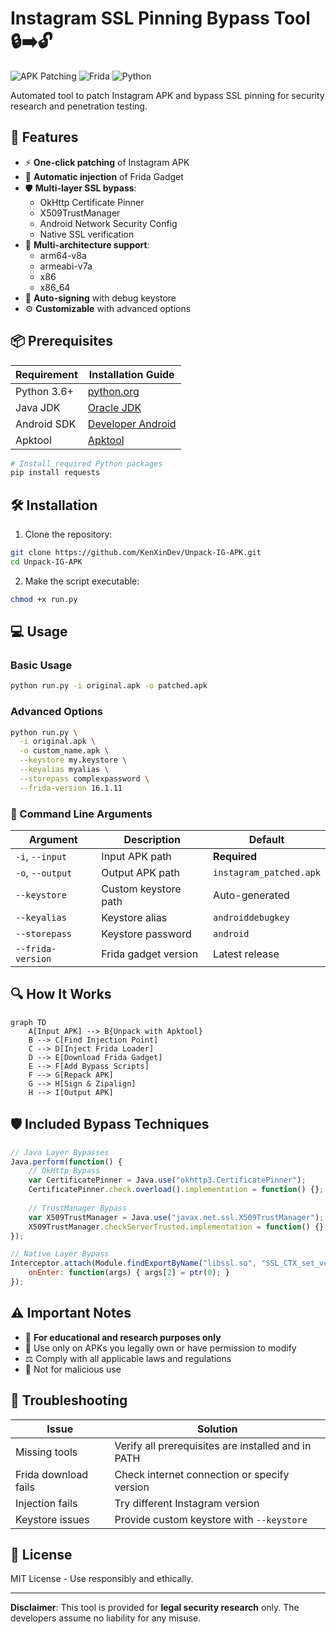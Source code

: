 # Instagram SSL Pinning Bypass Tool 🔒➡️🔓

![APK Patching](https://img.shields.io/badge/APK-Patching-brightgreen) 
![Frida](https://img.shields.io/badge/Powered%20by-Frida-blue) 
![Python](https://img.shields.io/badge/Python-3.6%2B-yellow)

Automated tool to patch Instagram APK and bypass SSL pinning for security research and penetration testing.

## 🚀 Features

- ⚡ **One-click patching** of Instagram APK
- 🔧 **Automatic injection** of Frida Gadget
- 🛡️ **Multi-layer SSL bypass**:
  - OkHttp Certificate Pinner
  - X509TrustManager
  - Android Network Security Config
  - Native SSL verification
- 📱 **Multi-architecture support**:
  - arm64-v8a
  - armeabi-v7a  
  - x86
  - x86_64
- 🔐 **Auto-signing** with debug keystore
- ⚙️ **Customizable** with advanced options

## 📦 Prerequisites

| Requirement | Installation Guide |
|-------------|--------------------|
| Python 3.6+ | [python.org](https://www.python.org/downloads/) |
| Java JDK | [Oracle JDK](https://www.oracle.com/java/technologies/javase-downloads.html) |
| Android SDK | [Developer Android](https://developer.android.com/studio) |
| Apktool | [Apktool](https://ibotpeaches.github.io/Apktool/) |

```bash
# Install required Python packages
pip install requests
```

## 🛠️ Installation

1. Clone the repository:
```bash
git clone https://github.com/KenXinDev/Unpack-IG-APK.git
cd Unpack-IG-APK
```

2. Make the script executable:
```bash
chmod +x run.py
```

## 💻 Usage

### Basic Usage
```bash
python run.py -i original.apk -o patched.apk
```

### Advanced Options
```bash
python run.py \
  -i original.apk \
  -o custom_name.apk \
  --keystore my.keystore \
  --keyalias myalias \
  --storepass complexpassword \
  --frida-version 16.1.11
```

### 🔧 Command Line Arguments

| Argument | Description | Default |
|----------|-------------|---------|
| `-i`, `--input` | Input APK path | **Required** |
| `-o`, `--output` | Output APK path | `instagram_patched.apk` |
| `--keystore` | Custom keystore path | Auto-generated |
| `--keyalias` | Keystore alias | `androiddebugkey` |
| `--storepass` | Keystore password | `android` |
| `--frida-version` | Frida gadget version | Latest release |

## 🔍 How It Works

```mermaid
graph TD
    A[Input APK] --> B{Unpack with Apktool}
    B --> C[Find Injection Point]
    C --> D[Inject Frida Loader]
    D --> E[Download Frida Gadget]
    E --> F[Add Bypass Scripts]
    F --> G[Repack APK]
    G --> H[Sign & Zipalign]
    H --> I[Output APK]
```

## 🛡️ Included Bypass Techniques

```javascript
// Java Layer Bypasses
Java.perform(function() {
    // OkHttp Bypass
    var CertificatePinner = Java.use("okhttp3.CertificatePinner");
    CertificatePinner.check.overload().implementation = function() {};
    
    // TrustManager Bypass
    var X509TrustManager = Java.use("javax.net.ssl.X509TrustManager");
    X509TrustManager.checkServerTrusted.implementation = function() {};
});

// Native Layer Bypass
Interceptor.attach(Module.findExportByName("libssl.so", "SSL_CTX_set_verify"), {
    onEnter: function(args) { args[2] = ptr(0); }
});
```

## ⚠️ Important Notes

- 🔞 **For educational and research purposes only**
- 📜 Use only on APKs you legally own or have permission to modify
- ⚖️ Comply with all applicable laws and regulations
- 🛑 Not for malicious use

## 🐛 Troubleshooting

| Issue | Solution |
|-------|----------|
| Missing tools | Verify all prerequisites are installed and in PATH |
| Frida download fails | Check internet connection or specify version |
| Injection fails | Try different Instagram version |
| Keystore issues | Provide custom keystore with `--keystore` |

## 📜 License

MIT License - Use responsibly and ethically.

---
**Disclaimer**: This tool is provided for **legal security research** only. The developers assume no liability for any misuse.
